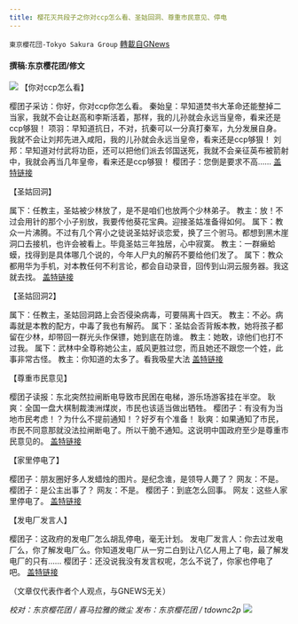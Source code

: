 ```yaml
---
title: 樱花灭共段子之你对ccp怎么看、圣姑回洞、尊重市民意见、停电
---
```

`東京櫻花団-Tokyo Sakura Group` [轉載自GNews](https://gnews.org/zh-hans/1563426/)

#### 撰稿:东京樱花团/修文
![](https://assets.gnews.org/wp-content/uploads/2021/09/b78f379f29e4f9845057ec21936542bf.jpg)
【你对ccp怎么看】

樱团子采访：你好，你对ccp你怎么看。
秦始皇：早知道焚书大革命还能整掉二当家，我就不会让赵高和李斯活着，那样，我的儿孙就会永远当皇帝，看来还是ccp够狠！
项羽：早知道抗日，不对，抗秦可以一分真打秦军，九分发展自身。 我就不会让刘邦先进入咸阳，我的儿孙就会永远当皇帝，看来还是ccp够狠！
刘邦：早知道对付武将功臣，还可以把他们派去邻国送死，我就不会亲征英布被箭射中，我就会再当几年皇帝，看来还是ccp够狠！
樱团子：您倒是要求不高……
[盖特链接](https://www.gettr.com/post/pc5ibkbeab)

【圣姑回洞】

属下：任教主，圣姑被少林放了，是不是咱们也放两个少林弟子。
教主：放！不过会用针的那个小子别放，我要传他葵花宝典。迎接圣姑准备得如何。
属下：教众一片沸腾。不过有几个宵小之徒说圣姑好谈恋爱，换了三个驸马。都想到黑木崖洞口去接机，也许会被看上。毕竟圣姑三年独居，心中寂寞。
教主：一群癞蛤蟆，找得到是具体哪几个说的，今年人尸丸的解药不要给他们发了。
属下：教众都用华为手机，对本教任何不利言论，都会自动录音，回传到山洞云服务器。我这就去找。
[盖特链接](https://www.gettr.com/post/pc8nqkb6e3)

【圣姑回洞2】

属下：任教主，圣姑回洞路上会否侵染病毒，可要隔离十四天。
教主：不必。病毒就是本教的配方，中毒了我也有解药。
属下：圣姑会否背叛本教，她将孩子都留在少林，却带回一群光头作保镖，她到底在防谁。
教主：她敢，谅他们也打不过我。
属下：武林中全尊称她公主，威风更胜过您，而且她还不跟您一个姓，此事非常古怪。
教主：你知道的太多了。看我吸星大法
[盖特链接](https://www.gettr.com/post/pc9sysb2ca)

【尊重市民意见】

樱团子读报：东北突然拉闸断电导致市民困在电梯，游乐场游客挂在半空。
耿爽：全国一盘大棋制裁澳洲煤炭，市民也该适当做出牺牲。
樱团子：有没有为当地市民考虑！？为什么不提前通知！？好歹有个准备！
耿爽：如果通知了市民，市民不同意那就没法拉闸断电了。所以干脆不通知。这说明中国政府至少是尊重市民意见的。
[盖特链接](https://www.gettr.com/post/pc9qfd5095)

【家里停电了】

樱团子：朋友圈好多人发蜡烛的图片。是纪念谁，是领导人薨了？
网友：不是。
樱团子：是公主出事了？
网友：不是。
樱团子：到底怎么回事。
网友：这些人家里停电了。
[盖特链接](https://www.gettr.com/post/pcaql663cf)

【发电厂发言人】

樱团子：这政府的发电厂怎么胡乱停电，毫无计划。
发电厂发言人：你去过发电厂么，你了解发电厂么。你知道发电厂从一穷二白到让八亿人用上了电，最了解发电厂的只有……
樱团子：还没说我没有发言权呢，怎么不说了，你家也停电了吧。
[盖特链接](https://www.gettr.com/post/pcbayd4162)

（文章仅代表作者个人观点，与GNEWS无关）

*校对：东京樱花团 / 喜马拉雅的微尘*
*发布：东京樱花团 / tdownc2p*
![](https://assets.gnews.org/wp-content/uploads/2021/08/image0-1-36.jpg)

